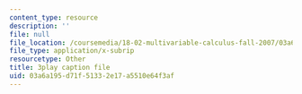 ```yaml
---
content_type: resource
description: ''
file: null
file_location: /coursemedia/18-02-multivariable-calculus-fall-2007/03a6a195d71f51332e17a5510e64f3af_BChhAS1sFvA.srt
file_type: application/x-subrip
resourcetype: Other
title: 3play caption file
uid: 03a6a195-d71f-5133-2e17-a5510e64f3af
---
```


